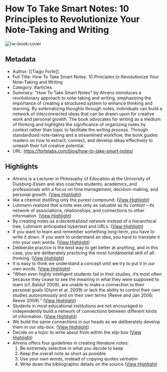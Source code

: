 # How To Take Smart Notes: 10 Principles to Revolutionize Your Note-Taking and Writing

![rw-book-cover](https://i0.wp.com/fortelabs.com/wp-content/uploads/2020/02/25.001-1.jpeg?fit=1920%2C1080&ssl=1)

## Metadata
- Author: [[Tiago Forte]]
- Full Title: How To Take Smart Notes: 10 Principles to Revolutionize Your Note-Taking and Writing
- Category: #articles
- Summary: "How To Take Smart Notes" by Ahrens introduces a revolutionary approach to note-taking and writing, emphasizing the importance of creating a structured system to enhance thinking and learning. By externalizing thoughts through notes, individuals can build a network of interconnected ideas that can be drawn upon for creative work and personal growth. The book advocates for writing as a medium of thinking and highlights the significance of organizing notes by context rather than topic to facilitate the writing process. Through standardized note-taking and a streamlined workflow, the book guides readers on how to extract, connect, and develop ideas effectively to unleash their full creative potential.
- URL: https://fortelabs.com/blog/how-to-take-smart-notes/

## Highlights
- Ahrens is a Lecturer in Philosophy of Education at the University of Duisburg-Essen and also coaches students, academics, and professionals with a focus on time management, decision-making, and personal growth. ([View Highlight](https://read.readwise.io/read/01hrcmp3rkegq5zpmb4j25nhb9))
- like a chemist distilling only the purest compound. ([View Highlight](https://read.readwise.io/read/01hrcmq5893ebd9sg6ppt94xb5))
- Luhmann realized that a note was only as valuable as its *context* – its network of associations, relationships, and connections to other information. ([View Highlight](https://read.readwise.io/read/01hrcnad6sz8256bqara1ps6zt))
- By creating notes as a decentralized network instead of a hierarchical tree, Luhmann anticipated hypertext and URLs. ([View Highlight](https://read.readwise.io/read/01hrcnjyhmz3dtbjdjq2hy0nme))
- If you want to learn and remember something long-term, you have to write it down. If you want to understand an idea, you have to translate it into your own words. ([View Highlight](https://read.readwise.io/read/01hrcnpyd4hgsfcf75s0e76hyg))
- Deliberate practice is the best way to get better at anything, and in this case, you are deliberately practicing the most fundamental skill of all: thinking. ([View Highlight](https://read.readwise.io/read/01hrcntfsyqkthrmyjrc0cng8y))
- It is easy to think we understand a concept until we try to put it in our own words. ([View Highlight](https://read.readwise.io/read/01hrcnyevr37e62a7g36remrrn))
- “When even highly intelligent students fail in their studies, it’s most often because they cease to see the meaning in what they were supposed to learn (cf. Balduf 2009), are unable to make a connection to their personal goals (Glynn et al. 2009) or lack the ability to control their own studies autonomously and on their own terms (Reeve and Jan 2006; Reeve 2009).” ([View Highlight](https://read.readwise.io/read/01hrcp1njctxbwkpqjwxwpagmy))
- Students in most educational institutions are not encouraged to independently build a network of connections between different kinds of information. ([View Highlight](https://read.readwise.io/read/01hrcp5fs35wm9srzdvr3htga5))
- We build the same connections in our heads as we deliberately develop them in our slip-box. ([View Highlight](https://read.readwise.io/read/01hrcp6c19k0nce3ref6tjqtvv))
- Decide on a topic to write about from within the slip-box ([View Highlight](https://read.readwise.io/read/01hrcp8gm3mj4zctc00q9d8t6y))
- Ahrens offers four guidelines in creating literature notes:
  1. Be extremely selective in what you decide to keep
  2. Keep the overall note as short as possible
  3. Use your own words, instead of copying quotes verbatim
  4. Write down the bibliographic details on the source ([View Highlight](https://read.readwise.io/read/01hrcpbc1xxkxppxac0k3fpdpx))
